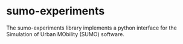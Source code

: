 # sumo-experiments
The sumo-experiments library implements a python interface for the Simulation of Urban MObility (SUMO) software.